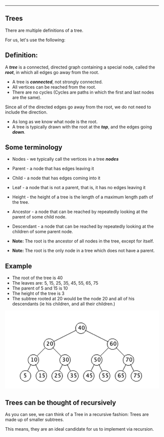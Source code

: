 ------------
Trees
------------

There are multiple definitions of a tree.

For us, let's use the following:

## Definition:

A ***tree*** is a connected, directed graph containing a special node, called the ***root***, in which all edges go away from the root.

- A tree is ***connected***, not strongly connected.
- All vertices can be reached from the root.
- There are no cycles (Cycles are paths in which the first and last nodes are the same).

Since all of the directed edges go away from the root, we do not need to include the direction.

- As long as we know what node is the root.
- A tree is typically drawn with the root at the ***top***, and the edges going ***down***.

## Some terminology

- Nodes - we typically call the vertices in a tree ***nodes***
- Parent - a node that has edges leaving it
- Child - a node that has edges coming into it
- Leaf - a node that is not a parent, that is, it has no edges leaving it
- Height - the height of a tree is the length of a maximum length path of the tree.
- Ancestor - a node that can be reached by repeatedly looking at the parent of some child node.
- Descendant - a node that can be reached by repeatedly looking at the children of some parent node.

- **Note:** The root is the ancestor of all nodes in the tree, except for itself.

- **Note:** The root is the only node in a tree which does not have a parent.

## Example

- The root of the tree is 40
- The leaves are: 5, 15, 25, 35, 45, 55, 65, 75
- The parent of 5 and 15 is 10
- The height of the tree is 3
- The subtree rooted at 20 would be the node 20 and all of his descendants (ie his children, and all their children.)

![Tree example](pngs/trees/01_tree_example.PNG)

## Trees can be thought of recursively

As you can see, we can think of a Tree in a recursive fashion: Trees are made up of smaller subtrees.

This means, they are an ideal candidate for us to implement via recursion.